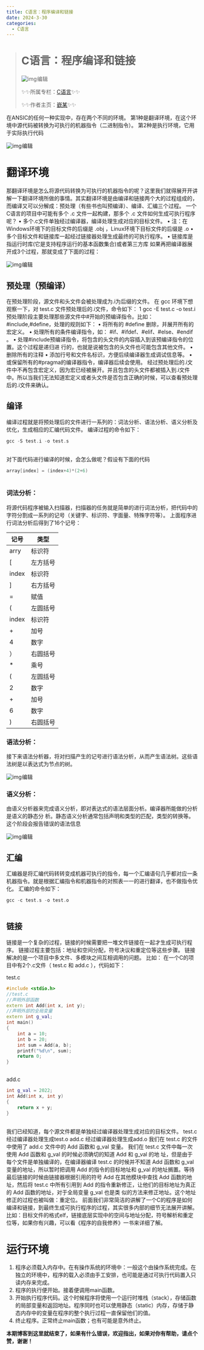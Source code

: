 ```yaml
---
title: C语言：程序编译和链接
date: 2024-3-30
categories:
  - C语言
---
```

> # C语言：程序编译和链接
>
>  ![img](https://raw.githubusercontent.com/QinMou000/pic/main/6f2b920cd38b273e9349974209147fee.png)![点击并拖拽以移动](data:image/gif;base64,R0lGODlhAQABAPABAP///wAAACH5BAEKAAAALAAAAAABAAEAAAICRAEAOw==)编辑
>
> ✨✨所属专栏：[C语言](https://blog.csdn.net/2301_80194476/category_12649617.html)✨✨
>
> ✨✨作者主页：[嶔某](https://blog.csdn.net/2301_80194476?spm=1000.2115.3001.5343)✨✨

在ANSIC的任何⼀种实现中，存在两个不同的环境。
 第1种是翻译环境，在这个环境中源代码被转换为可执⾏的机器指令（⼆进制指令）。
 第2种是执⾏环境，它⽤于实际执⾏代码

![img](https://raw.githubusercontent.com/QinMou000/pic/main/4c2eb644e2ba416c4eed6d8e9d603f5a.jpeg)![点击并拖拽以移动](data:image/gif;base64,R0lGODlhAQABAPABAP///wAAACH5BAEKAAAALAAAAAABAAEAAAICRAEAOw==)编辑

# 翻译环境

那翻译环境是怎么将源代码转换为可执⾏的机器指令的呢？这⾥我们就得展开开讲解⼀下翻译环境所做的事情。其实翻译环境是由编译和链接两个⼤的过程组成的，⽽编译⼜可以分解成：预处理（有些书也叫预编译）、编译、汇编三个过程。
 ⼀个C语⾔的项⽬中可能有多个 .c ⽂件⼀起构建，那多个 .c ⽂件如何⽣成可执⾏程序呢？
 • 多个.c⽂件单独经过编译器，编译处理⽣成对应的⽬标⽂件。
 • 注：在Windows环境下的⽬标⽂件的后缀是 .obj ，Linux环境下⽬标⽂件的后缀是 .o 
 • 多个⽬标⽂件和链接库⼀起经过链接器处理⽣成最终的可执⾏程序。
 • 链接库是指运⾏时库(它是⽀持程序运⾏的基本函数集合)或者第三⽅库
 如果再把编译器展开成3个过程，那就变成了下⾯的过程：

![img](https://raw.githubusercontent.com/QinMou000/pic/main/250a17c957d22922bf3700a72913ec02.jpeg)![点击并拖拽以移动](data:image/gif;base64,R0lGODlhAQABAPABAP///wAAACH5BAEKAAAALAAAAAABAAEAAAICRAEAOw==)编辑

## 预处理（预编译）

在预处理阶段，源⽂件和头⽂件会被处理成为.i为后缀的⽂件。
 在 gcc 环境下想观察⼀下，对 test.c ⽂件预处理后的.i⽂件，命令如下：
 1 gcc -E test.c -o test.i
 预处理阶段主要处理那些源⽂件中#开始的预编译指令。⽐如：#include,#define，处理的规则如下：
 • 将所有的 #define 删除，并展开所有的宏定义。
 • 处理所有的条件编译指令，如： #if、#ifdef、#elif、#else、#endif 。
 • 处理#include预编译指令，将包含的头⽂件的内容插⼊到该预编译指令的位置。这个过程是递归进
 ⾏的，也就是说被包含的头⽂件也可能包含其他⽂件。
 • 删除所有的注释
 • 添加⾏号和⽂件名标识，⽅便后续编译器⽣成调试信息等。
 • 或保留所有的#pragma的编译器指令，编译器后续会使⽤。
 经过预处理后的.i⽂件中不再包含宏定义，因为宏已经被展开。并且包含的头⽂件都被插⼊到.i⽂件
 中。所以当我们⽆法知道宏定义或者头⽂件是否包含正确的时候，可以查看预处理后的.i⽂件来确认。

## 编译

编译过程就是将预处理后的⽂件进⾏⼀系列的：词法分析、语法分析、语义分析及优化，⽣成相应的汇编代码⽂件。
 编译过程的命令如下：

```cpp
gcc -S test.i -o test.s
```

![点击并拖拽以移动](data:image/gif;base64,R0lGODlhAQABAPABAP///wAAACH5BAEKAAAALAAAAAABAAEAAAICRAEAOw==)

对下⾯代码进⾏编译的时候，会怎么做呢？假设有下⾯的代码

```cpp
array[index] = (index+4)*(2+6)
```

![点击并拖拽以移动](data:image/gif;base64,R0lGODlhAQABAPABAP///wAAACH5BAEKAAAALAAAAAABAAEAAAICRAEAOw==)

### 词法分析：

将源代码程序被输⼊扫描器，扫描器的任务就是简单的进⾏词法分析，把代码中的字符分割成⼀系列的记号（关键字、标识符、字⾯量、特殊字符等）。
 上⾯程序进⾏词法分析后得到了16个记号：

| 记号  | 类型     |
| ----- | -------- |
| arry  | 标识符   |
| [     | 左方括号 |
| index | 标识符   |
| ]     | 右方括号 |
| =     | 赋值     |
| (     | 左圆括号 |
| index | 标识符   |
| +     | 加号     |
| 4     | 数字     |
| ）    | 右圆括号 |
| *     | 乘号     |
| (     | 左圆括号 |
| 2     | 数字     |
| +     | 加号     |
| 6     | 数字     |
| )     | 右圆括号 |

###   语法分析：

接下来语法分析器，将对扫描产⽣的记号进⾏语法分析，从⽽产⽣语法树。这些语法树是以表达式为节点的树。

![img](https://raw.githubusercontent.com/QinMou000/pic/main/b8afc81f7bb8a47609ff5568b3cecb52.jpeg)![点击并拖拽以移动](data:image/gif;base64,R0lGODlhAQABAPABAP///wAAACH5BAEKAAAALAAAAAABAAEAAAICRAEAOw==)编辑

### 语义分析：

由语义分析器来完成语义分析，即对表达式的语法层⾯分析。编译器所能做的分析是语义的静态分
 析。静态语义分析通常包括声明和类型的匹配，类型的转换等。这个阶段会报告错误的语法信息

![img](https://raw.githubusercontent.com/QinMou000/pic/main/c976c8c6b01181ad35eea43187290aa9.png)![点击并拖拽以移动](data:image/gif;base64,R0lGODlhAQABAPABAP///wAAACH5BAEKAAAALAAAAAABAAEAAAICRAEAOw==)编辑

## 汇编

汇编器是将汇编代码转转变成机器可执⾏的指令，每⼀个汇编语句⼏乎都对应⼀条机器指令。就是根据汇编指令和机器指令的对照表⼀⼀的进⾏翻译，也不做指令优化。
 汇编的命令如下：

```cpp
gcc -c test.s -o test.o
```

![点击并拖拽以移动](data:image/gif;base64,R0lGODlhAQABAPABAP///wAAACH5BAEKAAAALAAAAAABAAEAAAICRAEAOw==)

## 链接

链接是⼀个复杂的过程，链接的时候需要把⼀堆⽂件链接在⼀起才⽣成可执⾏程序。
 链接过程主要包括：地址和空间分配，符号决议和重定位等这些步骤。
 链接解决的是⼀个项⽬中多⽂件、多模块之间互相调⽤的问题。
 ⽐如：
 在⼀个C的项⽬中有2个.c⽂件（ test.c 和 add.c ），代码如下：

test.c

```cpp
#include <stdio.h>
//test.c
//声明外部函数
extern int Add(int x, int y);
//声明外部的全局变量
extern int g_val;
int main()
{
	int a = 10;
	int b = 20;
	int sum = Add(a, b);
	printf("%d\n", sum);
	return 0;
}
```

![点击并拖拽以移动](data:image/gif;base64,R0lGODlhAQABAPABAP///wAAACH5BAEKAAAALAAAAAABAAEAAAICRAEAOw==)

add.c

```cpp
int g_val = 2022;
int Add(int x, int y)
{
	return x + y;
}
```

![点击并拖拽以移动](data:image/gif;base64,R0lGODlhAQABAPABAP///wAAACH5BAEKAAAALAAAAAABAAEAAAICRAEAOw==)

我们已经知道，每个源⽂件都是单独经过编译器处理⽣成对应的⽬标⽂件。
 test.c 经过编译器处理⽣成test.o 
 add.c 经过编译器处理⽣成add.o 
 我们在 test.c 的⽂件中使⽤了 add.c ⽂件中的 Add 函数和 g_val 变量。
 我们在 test.c ⽂件中每⼀次使⽤ Add 函数和 g_val 的时候必须确切的知道 Add 和 g_val 的地
 址，但是由于每个⽂件是单独编译的，在编译器编译 test.c 的时候并不知道 Add 函数和 g_val
 变量的地址，所以暂时把调⽤ Add 的指令的⽬标地址和 g_val 的地址搁置。等待最后链接的时候由链接器根据引⽤的符号 Add 在其他模块中查找 Add 函数的地址，然后将 test.c 中所有引⽤到
 Add 的指令重新修正，让他们的⽬标地址为真正的 Add 函数的地址，对于全局变量 g_val 也是类
 似的⽅法来修正地址。这个地址修正的过程也被叫做：重定位。
 前⾯我们⾮常简洁的讲解了⼀个C的程序是如何编译和链接，到最终⽣成可执⾏程序的过程，其实很多内部的细节⽆法展开讲解。⽐如：⽬标⽂件的格式elf，链接底层实现中的空间与地址分配，符号解析和重定位等，如果你有兴趣，可以看《程序的⾃我修养》⼀书来详细了解。

# 运⾏环境

1. 程序必须载⼊内存中。在有操作系统的环境中：⼀般这个由操作系统完成。在独⽴的环境中，程序的载⼊必须由⼿⼯安排，也可能是通过可执⾏代码置⼊只读内存来完成。
2. 程序的执⾏便开始。接着便调⽤main函数。
3. 开始执⾏程序代码。这个时候程序将使⽤⼀个运⾏时堆栈（stack），存储函数的局部变量和返回地址。程序同时也可以使⽤静态（static）内存，存储于静态内存中的变量在程序的整个执⾏过程⼀直保留他们的值。
4. 终⽌程序。正常终⽌main函数；也有可能是意外终⽌。

**本期博客到这里就结束了，如果有什么错误，欢迎指出，如果对你有帮助，请点个赞，谢谢！**